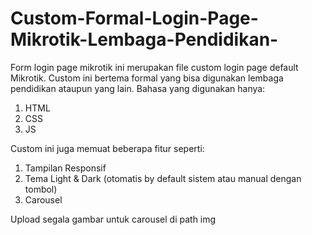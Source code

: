 # Custom-Formal-Login-Page-Mikrotik-Lembaga-Pendidikan-
Form login page mikrotik ini merupakan file custom login page default Mikrotik. Custom ini bertema formal yang bisa digunakan lembaga pendidikan ataupun yang lain. Bahasa yang digunakan hanya:
1. HTML
2. CSS
3. JS

Custom ini juga memuat beberapa fitur seperti:
1. Tampilan Responsif
2. Tema Light & Dark (otomatis by default sistem atau manual dengan tombol)
3. Carousel

Upload segala gambar untuk carousel di path img
